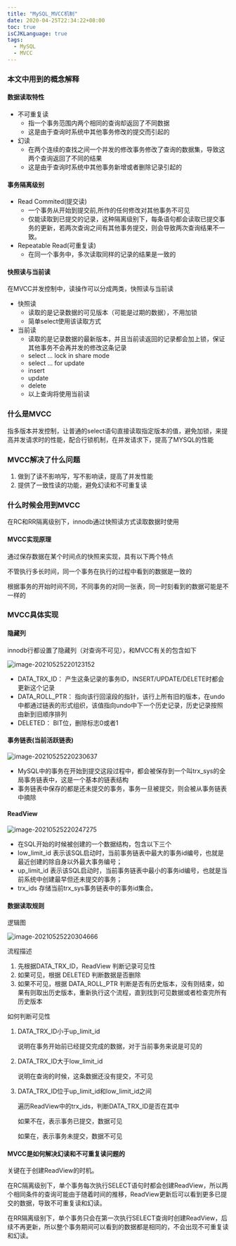 ```yaml
---
title: "MySQL_MVCC机制"
date: 2020-04-25T22:34:22+08:00
toc: true
isCJKLanguage: true
tags: 
  - MySQL
  - MVCC
---
```


### 本文中用到的概念解释

#### 数据读取特性

- 不可重复读
  - 指一个事务范围内两个相同的查询却返回了不同数据
  - 这是由于查询时系统中其他事务修改的提交而引起的
- 幻读
  - 在两个连续的查找之间一个并发的修改事务修改了查询的数据集，导致这两个查询返回了不同的结果
  - 这是由于查询时系统中其他事务新增或者删除记录引起的

#### 事务隔离级别

- Read Commited(提交读)
  - 一个事务从开始到提交前,所作的任何修改对其他事务不可见
  - 仅能读取到已提交的记录，这种隔离级别下，每条语句都会读取已提交事务的更新，若两次查询之间有其他事务提交，则会导致两次查询结果不一致。
- Repeatable Read(可重复读)
  - 在同一个事务中，多次读取同样的记录的结果是一致的

#### 快照读与当前读

在MVCC并发控制中，读操作可以分成两类，快照读与当前读

- 快照读
  - 读取的是记录数据的可见版本（可能是过期的数据），不用加锁
  - 简单select使用该读取方式
- 当前读
  - 读取的是记录数据的最新版本，并且当前读返回的记录都会加上锁，保证其他事务不会再并发的修改这条记录
  - select ... lock in share mode
  - select ... for update
  - insert
  - update
  - delete
  - 以上查询将使用当前读

### 什么是MVCC

指多版本并发控制，让普通的select语句直接读取指定版本的值，避免加锁，来提高并发请求时的性能，配合行锁机制，在并发请求下，提高了MYSQL的性能

### MVCC解决了什么问题

1. 做到了读不影响写，写不影响读，提高了并发性能
2. 提供了一致性读的功能，避免幻读和不可重复读

### 什么时候会用到MVCC

在RC和RR隔离级别下，innodb通过快照读方式读取数据时使用

#### MVCC实现原理

通过保存数据在某个时间点的快照来实现，具有以下两个特点

不管执行多长时间，同一个事务在执行的过程中看到的数据是一致的

根据事务的开始时间不同，不同事务的对同一张表，同一时刻看到的数据可能是不一样的

### MVCC具体实现

#### 隐藏列

innodb行都设置了隐藏列（对查询不可见），和MVCC有关的包含如下

![image-20210525220123152](MySQL_MVCC机制.assets/image-20210525220123152.png)

- DATA_TRX_ID： 产生这条记录的事务ID，INSERT/UPDATE/DELETE时都会更新这个记录
- DATA_ROLL_PTR： 指向该行回滚段的指针，该行上所有旧的版本，在undo中都通过链表的形式组织，该值指向undo中下一个历史记录，历史记录按照由新到旧顺序排列
- DELETED： BIT位，删除标志0或者1

#### 事务链表(当前活跃链表)

![image-20210525220230637](MySQL_MVCC机制.assets/image-20210525220230637.png)

- MySQL中的事务在开始到提交这段过程中，都会被保存到一个叫trx_sys的全局事务链表中，这是一个基本的链表结构
- 事务链表中保存的都是还未提交的事务，事务一旦被提交，则会被从事务链表中摘除

#### ReadView

![image-20210525220247275](MySQL_MVCC机制.assets/image-20210525220247275.png)

- 在SQL开始的时候被创建的一个数据结构，包含以下三个
- low_limit_id 表示该SQL启动时，当前事务链表中最大的事务id编号，也就是最近创建的除自身以外最大事务编号；
- up_limit_id 表示该SQL启动时，当前事务链表中最小的事务id编号，也就是当前系统中创建最早但还未提交的事务；
- trx_ids 存储当前trx_sys事务链表中的事务id集合。

#### 数据读取规则

逻辑图

![image-20210525220304666](MySQL_MVCC机制.assets/image-20210525220304666.png)



流程描述

1. 先根据DATA_TRX_ID，ReadView 判断记录可见性
2. 如果可见，根据 DELETED 判断数据是否删除
3. 如果不可见，根据 DATA_ROLL_PTR 判断是否有历史版本，没有则结束，如果有则取出历史版本，重新执行这个流程，直到找到可见数据或者检查完所有历史版本

如何判断可见性

1. DATA_TRX_ID小于up_limit_id

   说明在事务开始前已经提交完成的数据，对于当前事务来说是可见的

2. DATA_TRX_ID大于low_limit_id

   说明在查询的时候，这条数据还没有提交，不可见

3. DATA_TRX_ID位于up_limit_id和low_limit_id之间

   遍历ReadView中的trx_ids，判断DATA_TRX_ID是否在其中

   如果不在，表示事务已提交，数据可见

   如果在，表示事务未提交，数据不可见

#### MVCC是如何解决幻读和不可重复读问题的

关键在于创建ReadView的时机。

在RC隔离级别下，单个事务每次执行SELECT语句时都会创建ReadView，所以两个相同条件的查询可能由于随着时间的推移，ReadView更新后可以看到更多已提交的数据，导致不可重复读和幻读。

在RR隔离级别下，单个事务只会在第一次执行SELECT查询时创建ReadView，后续不再更新，所以整个事务期间可以看到的数据都是相同的，不会出现不可重复读和幻读。